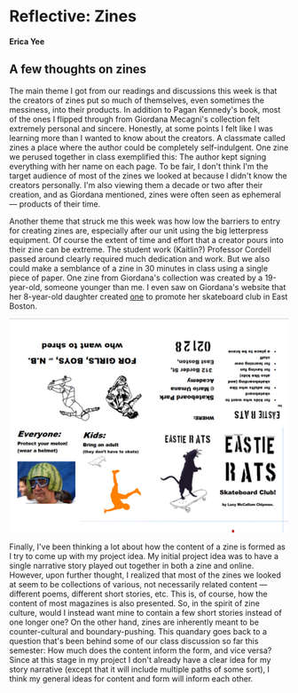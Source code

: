 # Reflective: Zines

#### Erica Yee

## A few thoughts on zines

The main theme I got from our readings and discussions this week is that the creators of zines put so much of themselves, even sometimes the messiness, into their products. In addition to Pagan Kennedy's book, most of the ones I flipped through from Giordana Mecagni's collection felt extremely personal and sincere. Honestly, at some points I felt like I was learning more than I wanted to know about the creators. A classmate called zines a place where the author could be completely self-indulgent. One zine we perused together in class exemplified this: The author kept signing everything with her name on each page. To be fair, I don't think I'm the target audience of most of the zines we looked at because I didn't know the creators personally. I'm also viewing them a decade or two after their creation, and as Giordana mentioned, zines were often seen as ephemeral — products of their time.

Another theme that struck me this week was how low the barriers to entry for creating zines are, especially after our unit using the big letterpress equipment. Of course the extent of time and effort that a creator pours into their zine can be extreme. The student work (Kaitlin?) Professor Cordell passed around clearly required much dedication and work. But we also could make a semblance of a zine in 30 minutes in class using a single piece of paper. One zine from Giordana's collection was created by a 19-year-old, someone younger than me. I even saw on Giordana's website that her 8-year-old daughter created [one](https://giordanamecagni.files.wordpress.com/2018/11/eastie-rats-zine.pdf) to promote her skateboard club in East Boston.

![Eastie Rats zine](/images/eastierats.png)

Finally, I've been thinking a lot about how the content of a zine is formed as I try to come up with my project idea. My initial project idea was to have a single narrative story played out together in both a zine and online. However, upon further thought, I realized that most of the zines we looked at seem to be collections of various, not necessarily related content — different poems, different short stories, etc. This is, of course, how the content of most magazines is also presented. So, in the spirit of zine culture, would I instead want mine to contain a few short stories instead of one longer one? On the other hand, zines are inherently meant to be counter-cultural and boundary-pushing. This quandary goes back to a question that's been behind some of our class discussion so far this semester: How much does the content inform the form, and vice versa? Since at this stage in my project I don't already have a clear idea for my story narrative (except that it will include multiple paths of some sort), I think my general ideas for content and form will inform each other.
